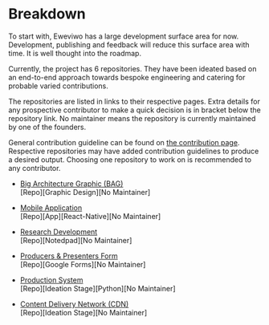 
# Breakdown

To start with, Eweviwo has a large development surface area for now. Development, publishing and feedback will reduce this surface area with time. It is well thought into the roadmap. 

Currently, the project has 6 repositories. They have been ideated based on an end-to-end approach towards bespoke engineering and catering for probable varied contributions. 

The repositories are listed in links to their respective pages. Extra details for any prospective contributor to make a quick decision is in bracket below the repository link. No maintainer means the repository is currently maintained by one of the founders.

General contribution guideline can be found on [the contribution page](https://github.com/eweviwo/central/blob/main/CONTRIBUTING.md). Respective repositories may have added contribution guidelines to produce a desired output. Choosing one repository to work on is recommended to any contributor. 

- [Big Architecture Graphic (BAG)](https://github.com/eweviwo/BAG)  
  [Repo][Graphic Design][No Maintainer]

- [Mobile Application](https://github.com/eweviwo/mobile)  
[Repo][App][React-Native][No Maintainer]

- [Research Development](https://github.com/eweviwo/research)  
[Repo][Notedpad][No Maintainer]

- [Producers & Presenters Form](https://github.com/eweviwo/applications)  
[Repo][Google Forms][No Maintainer]

- [Production System](https://github.com/eweviwo/system)  
[Repo][Ideation Stage][Python][No Maintainer]

- [Content Delivery Network (CDN)](https://github.com/eweviwo/cdn)  
[Repo][Ideation Stage][No Maintainer]
